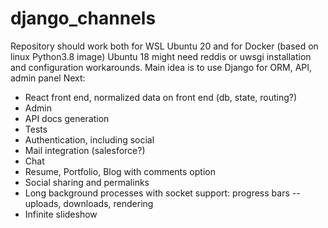 # django_channels
Repository should work both for WSL Ubuntu 20 and for Docker (based on linux Python3.8 image)
Ubuntu 18 might need reddis or uwsgi installation and configuration workarounds.
Main idea is to use Django for ORM, API, admin panel
Next:
- React front end, normalized data on front end (db, state, routing?)
- Admin
- API docs generation
- Tests
- Authentication, including social
- Mail integration (salesforce?)
- Chat
- Resume, Portfolio, Blog with comments option
- Social sharing and permalinks
- Long background processes with socket support: progress bars -- uploads, downloads, rendering
- Infinite slideshow